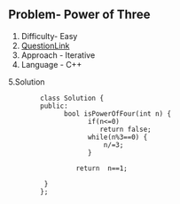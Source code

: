 ## Problem-  Power of Three
1. Difficulty- Easy 
2. [QuestionLink](https://leetcode.com/problems/power-of-three/)
3. Approach -  Iterative
4. Language - C++


5.Solution
       


            class Solution {
            public:
                  bool isPowerOfFour(int n) {
                        if(n<=0)
                           return false;
                        while(n%3==0) {
                            n/=3;
                        }

                     return  n==1;
    
             }
            };  
 
   
      
        
